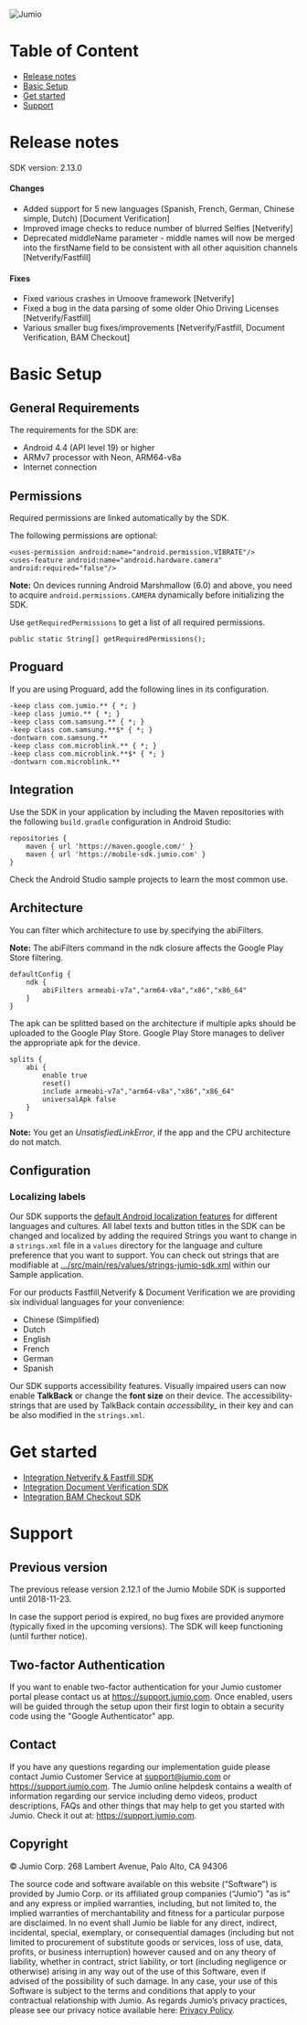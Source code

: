 ![Jumio](docs/images/jumio_feature_graphic.png)

# Table of Content
- [Release notes](#release-notes)
- [Basic Setup](#basic-setup)
- [Get started](#get-started)
- [Support](#support)

# Release notes
SDK version: 2.13.0

#### Changes
* Added support for 5 new languages (Spanish, French, German, Chinese simple, Dutch) [Document Verification]
* Improved image checks to reduce number of blurred Selfies [Netverify]
* Deprecated middleName parameter - middle names will now be merged into the firstName field to be consistent with all other aquisition channels [Netverify/Fastfill]

#### Fixes
* Fixed various crashes in Umoove framework [Netverify]
* Fixed a bug in the data parsing of  some older Ohio Driving Licenses [Netverify/Fastfill]
* Various smaller bug fixes/improvements [Netverify/Fastfill, Document Verification, BAM Checkout]

# Basic Setup

## General Requirements
The requirements for the SDK are:
*	Android 4.4 (API level 19) or higher
*	ARMv7 processor with Neon, ARM64-v8a
*	Internet connection

## Permissions
Required permissions are linked automatically by the SDK.

The following permissions are optional:
```
<uses-permission android:name="android.permission.VIBRATE"/>
<uses-feature android:name="android.hardware.camera" android:required="false"/>
```

**Note:** On devices running Android Marshmallow (6.0) and above, you need to acquire `android.permissions.CAMERA` dynamically before initializing the SDK.

Use `getRequiredPermissions` to get a list of all required permissions.

```
public static String[] getRequiredPermissions();
```

## Proguard
If you are using Proguard, add the following lines in its configuration.

```
-keep class com.jumio.** { *; }
-keep class jumio.** { *; }
-keep class com.samsung.** { *; }
-keep class com.samsung.**$* { *; }
-dontwarn com.samsung.**
-keep class com.microblink.** { *; }
-keep class com.microblink.**$* { *; }
-dontwarn com.microblink.**
```

## Integration
Use the SDK in your application by including the Maven repositories with the following `build.gradle` configuration in Android Studio:

```
repositories {
	maven { url 'https://maven.google.com/' }
	maven { url 'https://mobile-sdk.jumio.com' }
}
```

Check the Android Studio sample projects to learn the most common use.

## Architecture
You can filter which architecture to use by specifying the abiFilters.

__Note:__ The abiFilters command in the ndk closure affects the Google Play Store filtering.

```
defaultConfig {
	ndk {
		abiFilters armeabi-v7a","arm64-v8a","x86","x86_64"
	}
}
```

The apk can be splitted based on the architecture if multiple apks should be uploaded to the Google Play Store. Google Play Store manages to deliver the appropriate apk for the device.
```
splits {
	abi {
		enable true
		reset()
		include armeabi-v7a","arm64-v8a","x86","x86_64"
		universalApk false
	}
}
```

__Note:__ You get an *UnsatisfiedLinkError*, if the app and the CPU architecture do not match.

## Configuration

### Localizing labels
Our SDK supports the [default Android localization features](https://developer.android.com/training/basics/supporting-devices/languages.html) for different languages and cultures.
All label texts and button titles in the SDK can be changed and localized by adding the required Strings you want to change in a `strings.xml` file in a `values` directory for the language and culture preference that you want to support. You can check out strings that are modifiable at [.../src/main/res/values/strings-jumio-sdk.xml](https://github.com/Jumio/mobile-sdk-android/blob/master/sample/JumioMobileSample/src/main/res/values/strings-jumio-sdk.xml) within our Sample application.

For our products Fastfill,Netverify & Document Verification we are providing six individual languages for your convenience:
* Chinese (Simplified)
* Dutch
* English
* French
* German
* Spanish

Our SDK supports accessibility features. Visually impaired users can now enable __TalkBack__ or change the __font size__ on their device. The accessibility-strings that are used by TalkBack contain *accessibility_* in their key and can be also modified in the `strings.xml`.

# Get started
- [Integration Netverify & Fastfill SDK](docs/integration_netverify-fastfill.md)
- [Integration Document Verification SDK](docs/integration_document-verification.md)
- [Integration BAM Checkout SDK](docs/integration_bam-checkout.md)

# Support

## Previous version
The previous release version 2.12.1 of the Jumio Mobile SDK is supported until 2018-11-23.

In case the support period is expired, no bug fixes are provided anymore (typically fixed in the upcoming versions). The SDK will keep functioning (until further notice).

## Two-factor Authentication
If you want to enable two-factor authentication for your Jumio customer portal please contact us at https://support.jumio.com. Once enabled, users will be guided through the setup upon their first login to obtain a security code using the "Google Authenticator" app.

## Contact
If you have any questions regarding our implementation guide please contact Jumio Customer Service at support@jumio.com or https://support.jumio.com. The Jumio online helpdesk contains a wealth of information regarding our service including demo videos, product descriptions, FAQs and other things that may help to get you started with Jumio. Check it out at: https://support.jumio.com.

## Copyright
&copy; Jumio Corp. 268 Lambert Avenue, Palo Alto, CA 94306

The source code and software available on this website (“Software”) is provided by Jumio Corp. or its affiliated group companies (“Jumio”) "as is” and any express or implied warranties, including, but not limited to, the implied warranties of merchantability and fitness for a particular purpose are disclaimed. In no event shall Jumio be liable for any direct, indirect, incidental, special, exemplary, or consequential damages (including but not limited to procurement of substitute goods or services, loss of use, data, profits, or business interruption) however caused and on any theory of liability, whether in contract, strict liability, or tort (including negligence or otherwise) arising in any way out of the use of this Software, even if advised of the possibility of such damage.
In any case, your use of this Software is subject to the terms and conditions that apply to your contractual relationship with Jumio. As regards Jumio’s privacy practices, please see our privacy notice available here: [Privacy Policy](https://www.jumio.com/legal-information/privacy-policy/).
